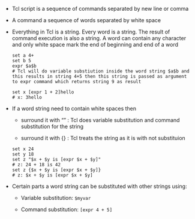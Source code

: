 -   Tcl script is a sequence of commands separated by new line or comma

-   A command a sequence of words separated by white space

-   Everything in Tcl is a string.  Every word is a string.  The result of
    command execution is also a string.  A word can contain any character and
    only white space mark the end of beginning and end of a word

    ~~~~~~~~~~~~~~~~~~~~~~~~~~~~~~~~~~~~~~~~~~~~~~~~~~~~~~~~~~~~~~~~~~~~~~~~~~~~
    set a 4+
    set b 5
    expr $a$b
    # Tcl will do variable substiution inside the word string $a$b and this results in string 4+5 then this string is passed as argument to expr command which returns string 9 as result

    set x [expr 1 + 2]hello
    # x: 3hello
    ~~~~~~~~~~~~~~~~~~~~~~~~~~~~~~~~~~~~~~~~~~~~~~~~~~~~~~~~~~~~~~~~~~~~~~~~~~~~

-   If a word string need to contain white spaces then

    -   surround it with “” : Tcl does variable substitution and command
        substitution for the string

    -   surround it with {} : Tcl treats the string as it is with not
        substituion

    ~~~~~~~~~~~~~~~~~~~~~~~~~~~~~~~~~~~~~~~~~~~~~~~~~~~~~~~~~~~~~~~~~~~~~~~~~~~~
    set x 24
    set y 18
    set z "$x + $y is [expr $x + $y]"
    # z: 24 + 18 is 42
    set z {$x + $y is [expr $x + $y]} 
    # z: $x + $y is [expr $x + $y]
    ~~~~~~~~~~~~~~~~~~~~~~~~~~~~~~~~~~~~~~~~~~~~~~~~~~~~~~~~~~~~~~~~~~~~~~~~~~~~

-   Certain parts a word string can be substituted with other strings using:

    -   Variable substitution: `$myvar`

    -   Command substitution: `[expr 4 + 5]`
